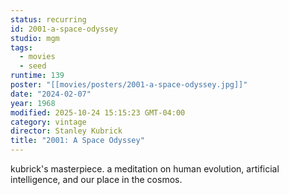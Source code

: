```yaml
---
status: recurring
id: 2001-a-space-odyssey
studio: mgm
tags:
  - movies
  - seed
runtime: 139
poster: "[[movies/posters/2001-a-space-odyssey.jpg]]"
date: "2024-02-07"
year: 1968
modified: 2025-10-24 15:15:23 GMT-04:00
category: vintage
director: Stanley Kubrick
title: "2001: A Space Odyssey"
---
```


kubrick's masterpiece. a meditation on human evolution, artificial intelligence, and our place in the cosmos.
